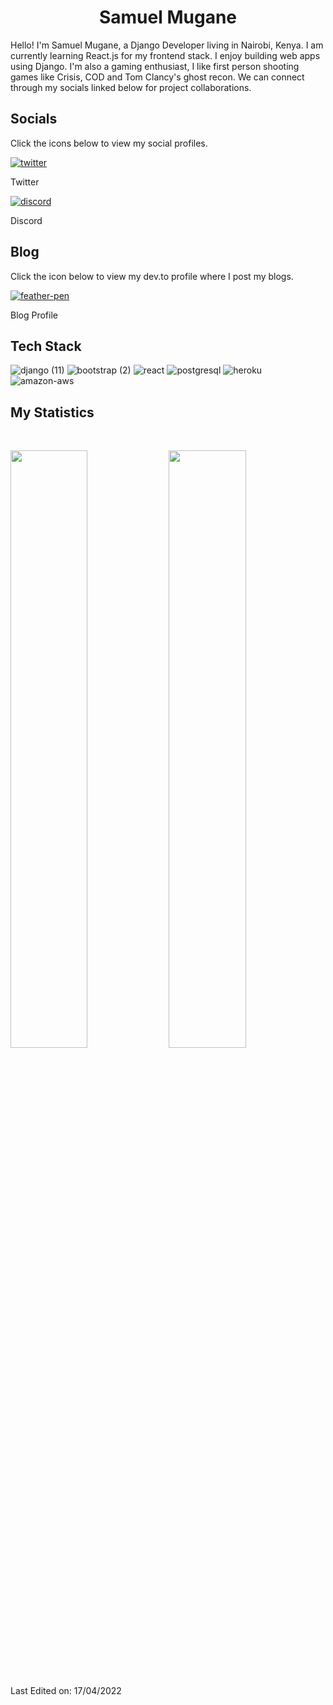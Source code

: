 <h1 align="center">
  <b>Samuel Mugane</b>
</h1>

Hello! I'm Samuel Mugane, a Django Developer living in Nairobi, Kenya. I am currently learning React.js for my frontend stack. I enjoy building web apps using Django. I'm also a gaming enthusiast, I like first person shooting games like Crisis, COD and Tom Clancy's ghost recon. We can connect through my socials linked below for project collaborations. 

## Socials
<p>Click the icons below to view my social profiles.</p>

<a href="https://twitter.com/mugane_">![twitter](https://user-images.githubusercontent.com/85606106/158755901-bc316260-805d-4e5f-99c7-c6243ffd4436.png)</a><p> Twitter </p>
<a href="https://discord.com/channels/@me">![discord](https://user-images.githubusercontent.com/85606106/158757144-a951104b-112d-44b0-8ac4-4fcce39fd1cb.png)</a><p> Discord </p>

## Blog
<p>Click the icon below to view my dev.to profile where I post my blogs.</p>

<a href="https://dev.to/roguecode25">![feather-pen](https://user-images.githubusercontent.com/85606106/158761796-6a4bdcdb-2f97-4b6c-b530-b34884616165.png)</a><p> Blog Profile </p>
## Tech Stack
![django (11)](https://user-images.githubusercontent.com/85606106/158759593-4f21523d-28e5-465d-b5e9-4bf62f474e4c.png)
![bootstrap (2)](https://user-images.githubusercontent.com/85606106/158756474-7a7c18bc-096e-4622-90e7-99a66b11629b.png)
![react](https://user-images.githubusercontent.com/85606106/158756486-f0b9a3da-0343-4a9c-b284-a8833332da2b.png)
![postgresql](https://user-images.githubusercontent.com/85606106/158756497-8ca47d6c-4573-4cee-99e6-07fa0f25fc6b.png)
![heroku](https://user-images.githubusercontent.com/85606106/158756512-a08465e6-1241-47c2-acf6-99d736c41688.png)
![amazon-aws](https://user-images.githubusercontent.com/85606106/158756542-f12278e5-a53b-4836-b2e9-a494b27e8d63.png)


## My Statistics

<br/>
<p align="left">
  <img width="49.5%" src="https://github-readme-stats.vercel.app/api?username=mugane-dj&show_icons=true&theme=radical&hide_border=true" />
    <img width="49.5%" src="https://github-readme-streak-stats.herokuapp.com/?user=mugane-dj&theme=radical&hide_border=true" />
  </a>
</p>
<br>

Last Edited on: 17/04/2022
